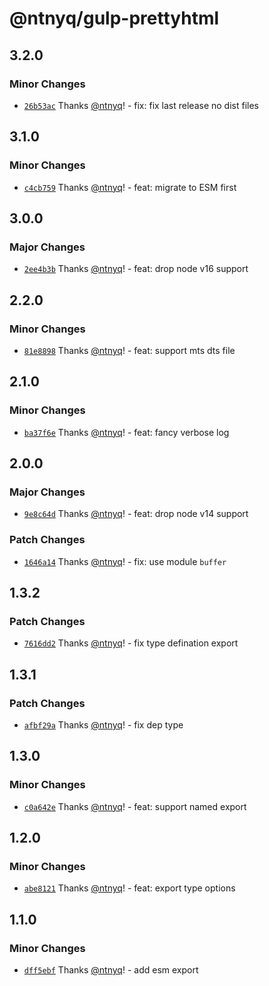 # @ntnyq/gulp-prettyhtml

## 3.2.0

### Minor Changes

- [`26b53ac`](https://github.com/ntnyq/gulp-plugins/commit/26b53ac8ac9b780ed0547e41ea7afed3ce0e3d81) Thanks [@ntnyq](https://github.com/ntnyq)! - fix: fix last release no dist files

## 3.1.0

### Minor Changes

- [`c4cb759`](https://github.com/ntnyq/gulp-plugins/commit/c4cb759d794f979ae2cd66a5a0a71e2f5a322a83) Thanks [@ntnyq](https://github.com/ntnyq)! - feat: migrate to ESM first

## 3.0.0

### Major Changes

- [`2ee4b3b`](https://github.com/ntnyq/gulp-plugins/commit/2ee4b3b0fbaefc994efc1f4fe6ff44584874f9a9) Thanks [@ntnyq](https://github.com/ntnyq)! - feat: drop node v16 support

## 2.2.0

### Minor Changes

- [`81e8898`](https://github.com/ntnyq/gulp-plugins/commit/81e8898278eb55ab31dfbd1629daad4e14e08398) Thanks [@ntnyq](https://github.com/ntnyq)! - feat: support mts dts file

## 2.1.0

### Minor Changes

- [`ba37f6e`](https://github.com/ntnyq/gulp-plugins/commit/ba37f6eb5b4ccc7faf7709296d9601d18e96db04) Thanks [@ntnyq](https://github.com/ntnyq)! - feat: fancy verbose log

## 2.0.0

### Major Changes

- [`9e8c64d`](https://github.com/ntnyq/gulp-plugins/commit/9e8c64d226e638b7219ea9f47e449d16968547d5) Thanks [@ntnyq](https://github.com/ntnyq)! - feat: drop node v14 support

### Patch Changes

- [`1646a14`](https://github.com/ntnyq/gulp-plugins/commit/1646a14c3e1a46536cdcd77d993b0f4655c9cc37) Thanks [@ntnyq](https://github.com/ntnyq)! - fix: use module `buffer`

## 1.3.2

### Patch Changes

- [`7616dd2`](https://github.com/ntnyq/gulp-plugins/commit/7616dd232642329b05b81317a7bab241977bdf4f) Thanks [@ntnyq](https://github.com/ntnyq)! - fix type defination export

## 1.3.1

### Patch Changes

- [`afbf29a`](https://github.com/ntnyq/gulp-plugins/commit/afbf29ab394dc763f3c218de8b5fae276e47b6b2) Thanks [@ntnyq](https://github.com/ntnyq)! - fix dep type

## 1.3.0

### Minor Changes

- [`c0a642e`](https://github.com/ntnyq/gulp-plugins/commit/c0a642ec0e680e0b38e1d3bde7426c7c33b3b335) Thanks [@ntnyq](https://github.com/ntnyq)! - feat: support named export

## 1.2.0

### Minor Changes

- [`abe8121`](https://github.com/ntnyq/gulp-plugins/commit/abe812142f50e545ad51accc8133f53edf3f81f2) Thanks [@ntnyq](https://github.com/ntnyq)! - feat: export type options

## 1.1.0

### Minor Changes

- [`dff5ebf`](https://github.com/ntnyq/gulp-plugins/commit/dff5ebf86d128fa4e418c4b9fe02c23d9370dee0) Thanks [@ntnyq](https://github.com/ntnyq)! - add esm export
